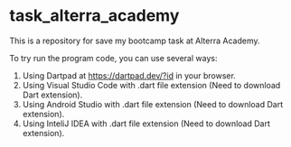 # task_alterra_academy
This is a repository for save my bootcamp task at Alterra Academy.

To try run the program code, you can use several ways:

1. Using Dartpad at https://dartpad.dev/?id in your browser.
2. Using Visual Studio Code with .dart file extension (Need to download Dart extension).
3. Using Android Studio with .dart file extension (Need to download Dart extension).
4. Using InteliJ IDEA with .dart file extension (Need to download Dart extension).